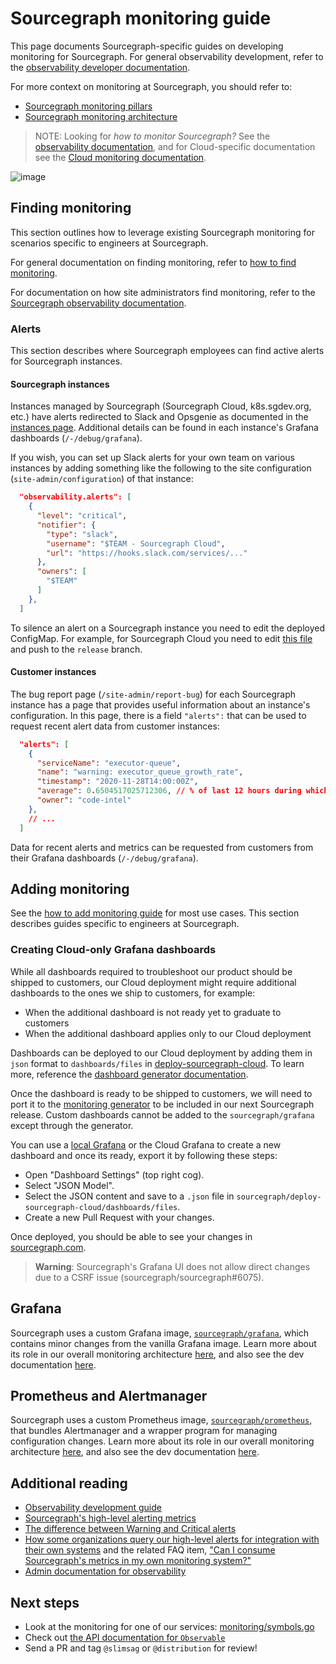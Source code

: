 # Sourcegraph monitoring guide

This page documents Sourcegraph-specific guides on developing monitoring for Sourcegraph.
For general observability development, refer to the [observability developer documentation](https://docs.sourcegraph.com/dev/background-information/observability).

For more context on monitoring at Sourcegraph, you should refer to:

- [Sourcegraph monitoring pillars](./monitoring_pillars.md)
- [Sourcegraph monitoring architecture](./monitoring_architecture.md)

> NOTE: Looking for _how to monitor Sourcegraph?_ See the [observability documentation](https://docs.sourcegraph.com/admin/observability), and for Cloud-specific documentation see the [Cloud monitoring documentation](./cloud.md).

![image](https://user-images.githubusercontent.com/3173176/82078081-65c62780-9695-11ea-954a-84e8e9686970.png)

## Finding monitoring

This section outlines how to leverage existing Sourcegraph monitoring for scenarios specific to engineers at Sourcegraph.

For general documentation on finding monitoring, refer to [how to find monitoring](https://docs.sourcegraph.com/dev/how-to/find_monitoring).

For documentation on how site administrators find monitoring, refer to the [Sourcegraph observability documentation](https://docs.sourcegraph.com/admin/observability).

### Alerts

This section describes where Sourcegraph employees can find active alerts for Sourcegraph instances.

#### Sourcegraph instances

Instances managed by Sourcegraph (Sourcegraph Cloud, k8s.sgdev.org, etc.) have alerts redirected to Slack and Opsgenie as documented in the [instances page](../../process/deployments/instances.md).
Additional details can be found in each instance's Grafana dashboards (`/-/debug/grafana`).

If you wish, you can set up Slack alerts for your own team on various instances by adding something like the following to the site configuration (`site-admin/configuration`) of that instance:

```json
  "observability.alerts": [
    {
      "level": "critical",
      "notifier": {
        "type": "slack",
        "username": "$TEAM - Sourcegraph Cloud",
        "url": "https://hooks.slack.com/services/..."
      },
      "owners": [
        "$TEAM"
      ]
    },
  ]
```

To silence an alert on a Sourcegraph instance you need to edit the deployed ConfigMap. For example, for Sourcegraph Cloud you need to edit [this file](https://github.com/sourcegraph/deploy-sourcegraph-cloud/blob/release/base/frontend/sourcegraph-frontend.ConfigMap.yaml) and push to the `release` branch.

#### Customer instances

The bug report page (`/site-admin/report-bug`) for each Sourcegraph instance has a page that provides useful information about an instance's configuration. In this page, there is a field `"alerts":` that can be used to request recent alert data from customer instances:

```json
  "alerts": [
    {
      "serviceName": "executor-queue",
      "name": "warning: executor_queue_growth_rate",
      "timestamp": "2020-11-28T14:00:00Z",
      "average": 0.6504517025712306, // % of last 12 hours during which this alert was firing
      "owner": "code-intel"
    },
    // ...
  ]
```

Data for recent alerts and metrics can be requested from customers from their Grafana dashboards (`/-/debug/grafana`).

## Adding monitoring

See the [how to add monitoring guide](https://docs.sourcegraph.com/dev/how-to/add_monitoring) for most use cases.
This section describes guides specific to engineers at Sourcegraph.

### Creating Cloud-only Grafana dashboards

While all dashboards required to troubleshoot our product should be shipped to customers, our Cloud deployment might require additional dashboards to the ones we ship to customers, for example:

- When the additional dashboard is not ready yet to graduate to customers
- When the additional dashboard applies only to our Cloud deployment

Dashboards can be deployed to our Cloud deployment by adding them in `json` format to `dashboards/files` in [deploy-sourcegraph-cloud](https://github.com/sourcegraph/deploy-sourcegraph-cloud).
To learn more, reference the [dashboard generator documentation](https://github.com/sourcegraph/deploy-sourcegraph-cloud/tree/release/dashboards).

Once the dashboard is ready to be shipped to customers, we will need to port it to the [monitoring generator](https://docs.sourcegraph.com/dev/background-information/observability/monitoring-generator) to be included in our next Sourcegraph release.
Custom dashboards cannot be added to the `sourcegraph/grafana` except through the generator.

You can use a [local Grafana](#connecting-grafana-to-a-remote-prometheus-instance) or the Cloud Grafana to create a new dashboard and once its ready, export it by following these steps:

- Open "Dashboard Settings" (top right cog).
- Select "JSON Model".
- Select the JSON content and save to a `.json` file in `sourcegraph/deploy-sourcegraph-cloud/dashboards/files`.
- Create a new Pull Request with your changes.

Once deployed, you should be able to see your changes in [sourcegraph.com](https://sourcegraph.com/-/debug/grafana).

> **Warning**: Sourcegraph's Grafana UI does not allow direct changes due to a CSRF issue (sourcegraph/sourcegraph#6075).

## Grafana

Sourcegraph uses a custom Grafana image, [`sourcegraph/grafana`](https://github.com/sourcegraph/sourcegraph/tree/master/docker-images/grafana), which contains minor changes from the vanilla Grafana image.
Learn more about its role in our overall monitoring architecture [here](./monitoring_architecture.md#sourcegraph-grafana), and also see the dev documentation [here](https://docs.sourcegraph.com/dev/background-information/observability/grafana).

## Prometheus and Alertmanager

Sourcegraph uses a custom Prometheus image, [`sourcegraph/prometheus`](https://github.com/sourcegraph/sourcegraph/tree/master/docker-images/prometheus), that bundles Alertmanager and a wrapper program for managing configuration changes.
Learn more about its role in our overall monitoring architecture [here](./monitoring_architecture.md#sourcegraph-prometheus), and also see the dev documentation [here](https://docs.sourcegraph.com/dev/background-information/observability/prometheus).

## Additional reading

- [Observability development guide](https://docs.sourcegraph.com/dev/background-information/observability)
- [Sourcegraph's high-level alerting metrics](https://docs.sourcegraph.com/admin/observability/metrics#high-level-alerting-metrics)
- [The difference between Warning and Critical alerts](https://docs.sourcegraph.com/admin/observability/alerting#understanding-alerts)
- [How some organizations query our high-level alerts for integration with their own systems](https://docs.sourcegraph.com/admin/observability/alerting_custom_consumption) and the related FAQ item, ["Can I consume Sourcegraph's metrics in my own monitoring system?"](https://docs.sourcegraph.com/admin/faq#can-i-consume-sourcegraph-s-metrics-in-my-own-monitoring-system-datadog-new-relic-etc)
- [Admin documentation for observability](https://docs.sourcegraph.com/admin/observability)

## Next steps

- Look at the monitoring for one of our services: [monitoring/symbols.go](https://sourcegraph.com/github.com/sourcegraph/sourcegraph/-/blob/monitoring/symbols.go)
- Check out [the API documentation for `Observable`](https://sourcegraph.com/github.com/sourcegraph/sourcegraph/-/blob/monitoring/generator.go#L106-194)
- Send a PR and tag `@slimsag` or `@distribution` for review!
